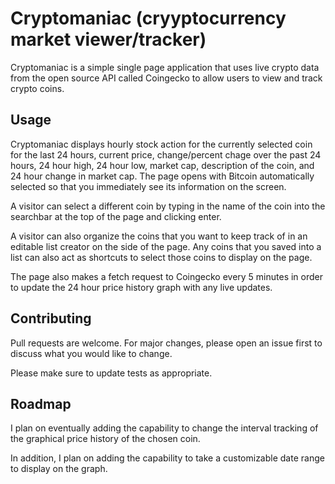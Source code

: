 # Cryptomaniac (cryyptocurrency market viewer/tracker)

Cryptomaniac is a simple single page application that uses live crypto data from the open source API called Coingecko to allow users to view and track crypto coins. 

## Usage

Cryptomaniac displays hourly stock action for the currently selected coin for the last 24 hours, current price, change/percent chage over the past 24 hours, 24 hour high, 24 hour low, market cap, description of the coin, and 24 hour change in market cap. The page opens with Bitcoin automatically selected so that you immediately see its information on the screen. 

A visitor can select a different coin by typing in the name of the coin into the searchbar at the top of the page and clicking enter. 

A visitor can also organize the coins that you want to keep track of in an editable list creator on the side of the page. Any coins that you saved into a list can also act as shortcuts to select those coins to display on the page.

The page also makes a fetch request to Coingecko every 5 minutes in order to update the 24 hour price history graph with any live updates.

## Contributing

Pull requests are welcome. For major changes, please open an issue first to discuss what you would like to change.

Please make sure to update tests as appropriate.

## Roadmap

I plan on eventually adding the capability to change the interval tracking of the graphical price history of the chosen coin.

In addition, I plan on adding the capability to take a customizable date range to display on the graph. 